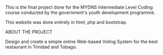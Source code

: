 This is the final project done for the MYDNS Intermediate Level Coding course conducted by the government's youth development programme.

This website was done entirely in html, php and bootstrap.

ABOUT THE PROJECT

Design and create a simple online Web-based Voting System for the best restaurant in Trinidad and Tobago.
